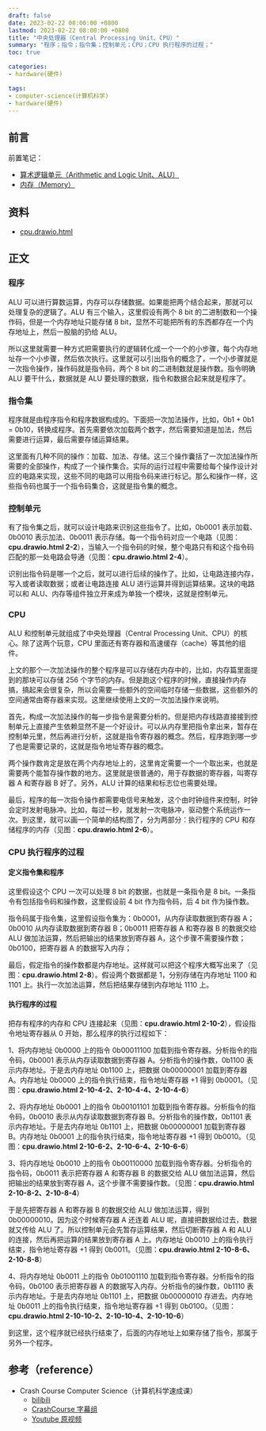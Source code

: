 ```yaml
---
draft: false
date: 2023-02-22 08:00:00 +0800
lastmod: 2023-02-22 08:00:00 +0800
title: "中央处理器（Central Processing Unit、CPU）"
summary: "程序；指令；指令集；控制单元；CPU；CPU 执行程序的过程；"
toc: true

categories:
- hardware(硬件)

tags:
- computer-science(计算机科学)
- hardware(硬件)
---
```

## 前言

前置笔记：

- [算术逻辑单元（Arithmetic and Logic Unit、ALU）](/post/computer-science/hardware/alu)
- [内存（Memory）](/post/computer-science/hardware/memory)

## 资料

- <a href="/drawio/computer-science/hardware/cpu.drawio.html">cpu.drawio.html</a>

## 正文

### 程序

ALU 可以进行算数运算，内存可以存储数据。如果能把两个结合起来，那就可以处理复杂的逻辑了。ALU 有三个输入，这里假设有两个 8 bit 的二进制数和一个操作码，但是一个内存地址只能存储 8 bit，显然不可能把所有的东西都存在一个内存地址上，然后一股脑的扔给 ALU。

所以这里就需要一种方式把需要执行的逻辑转化成一个一个的小步骤，每个内存地址存一个小步骤，然后依次执行。这里就可以引出指令的概念了，一个小步骤就是一次指令操作，操作码就是指令码，两个 8 bit 的二进制数就是操作数。指令明确 ALU 要干什么，数据就是 ALU 要处理的数据，指令和数据合起来就是程序了。

### 指令集

程序就是由程序指令和程序数据构成的。下面把一次加法操作，比如，0b1 + 0b1 = 0b10，转换成程序。首先需要依次加载两个数字，然后需要知道是加法，然后需要进行运算，最后需要存储运算结果。

这里面有几种不同的操作：加载、加法、存储。这三个操作囊括了一次加法操作所需要的全部操作，构成了一个操作集合。实际的运行过程中需要给每个操作设计对应的电路来实现，这些不同的电路可以用指令码来进行标记。那么和操作一样，这些指令码也属于一个指令码集合，这就是指令集的概念。

### 控制单元

有了指令集之后，就可以设计电路来识别这些指令了。比如，0b0001 表示加载、0b0010 表示加法、0b0011 表示存储。每一个指令码对应一个电路（见图：**cpu.drawio.html 2-2**），当输入一个指令码的时候，整个电路只有和这个指令码匹配的那一处电路会导通（见图：**cpu.drawio.html 2-4**）。

识别出指令码是哪一个之后，就可以进行后续的操作了。比如，让电路连接内存，写入或者读取数据；或者让电路连接 ALU 进行运算并得到运算结果。这块的电路可以和 ALU、内存等组件独立开来成为单独一个模块，这就是控制单元。

### CPU

ALU 和控制单元就组成了中央处理器（Central Processing Unit、CPU）的核心。除了这两个玩意，CPU 里面还有寄存器和高速缓存（cache）等其他的组件。

上文的那个一次加法操作的整个程序是可以存储在内存中的，比如，内存篇里面提到的那块可以存储 256 个字节的内存。但是跑这个程序的时候，直接操作内存搞，搞起来会很复杂，所以会需要一些额外的空间临时存储一些数据，这些额外的空间通常由寄存器来实现。这里继续使用上文的一次加法操作来说明。

首先，构成一次加法操作的每一步指令是需要分析的。但是把内存线路直接接到控制单元上直接产生依赖显然不是一个好设计。可以从内存里把指令拿出来，暂存在控制单元里，然后再进行分析，这就是指令寄存器的概念。然后，程序跑到哪一步了也是需要记录的，这就是指令地址寄存器的概念。

两个操作数肯定是放在两个内存地址上的，这里肯定需要一个一个取出来，也就是需要两个能暂存操作数的地方。这里就是很普通的，用于存数据的寄存器，叫寄存器 A 和寄存器 B 好了。另外，ALU 计算的结果和标志位也需要处理。

最后，程序的每一次指令操作都需要电信号来触发，这个由时钟组件来控制，时钟会定时发射电脉冲。比如，每过一秒，就发射一次电脉冲，驱动整个系统运作一次。到这里，就可以画一个简单的结构图了，分为两部分：执行程序的 CPU 和存储程序的内存（见图：**cpu.drawio.html 2-6**）。

### CPU 执行程序的过程

#### 定义指令集和程序

这里假设这个 CPU 一次可以处理 8 bit 的数据，也就是一条指令是 8 bit。一条指令有包括指令码和操作数，这里假设前 4 bit 作为指令码，后 4 bit 作为操作数。

指令码属于指令集，这里假设指令集为：0b0001，从内存读取数据到寄存器 A；0b0010 从内存读取数据到寄存器 B；0b0011 把寄存器 A 和寄存器 B 的数据交给 ALU 做加法运算，然后把输出的结果放到寄存器 A，这个步骤不需要操作数；0b0100，把寄存器 A 的数据写入内存；

最后，假定指令的操作数都是内存地址。这样就可以把这个程序大概写出来了（见图：**cpu.drawio.html 2-8**）。假设两个数据都是 1，分别存储在内存地址 1100 和 1101 上。执行一次加法运算，然后把结果存储到内存地址 1110 上。

#### 执行程序的过程

把存有程序的内存和 CPU 连接起来（见图：**cpu.drawio.html 2-10-2**），假设指令地址寄存器从 0 开始，那么程序的执行过程如下：

1、将内存地址 0b0000 上的指令 0b00011100 加载到指令寄存器。分析指令的指令码，0b0001 表示从内存读取数据到寄存器 A。分析指令的操作数，0b1100 表示内存地址。于是去内存地址 0b1100 上，把数据 0b00000001 加载到寄存器 A。内存地址 0b0000 上的指令执行结束，指令地址寄存器 +1 得到 0b0001。（见图：**cpu.drawio.html 2-10-4-2、2-10-4-4、2-10-4-6**）

2、将内存地址 0b0001 上的指令 0b00101101 加载到指令寄存器。分析指令的指令码，0b0010 表示从内存读取数据到寄存器 B。分析指令的操作数，0b1101 表示内存地址。于是去内存地址 0b1101 上，把数据 0b00000001 加载到寄存器 B。内存地址 0b0001 上的指令执行结束，指令地址寄存器 +1 得到 0b0010。（见图：**cpu.drawio.html 2-10-6-2、2-10-6-4、2-10-6-6**）

3、将内存地址 0b0010 上的指令 0b00110000 加载到指令寄存器。分析指令的指令码，0b0011 表示把寄存器 A 和寄存器 B 的数据交给 ALU 做加法运算，然后把输出的结果放到寄存器 A，这个步骤不需要操作数。（见图：**cpu.drawio.html 2-10-8-2、2-10-8-4**）

于是先把寄存器 A 和寄存器 B 的数据交给 ALU 做加法运算，得到 0b00000010。因为这个时候寄存器 A 还连着 ALU 呢，直接把数据给过去，数据就又传给 ALU 了。所以控制单元会先暂存运算结果，然后切断寄存器 A 和 ALU 的连接，然后再把运算的结果放到寄存器 A 上。内存地址 0b0010 上的指令执行结束，指令地址寄存器 +1 得到 0b0011。（见图：**cpu.drawio.html 2-10-8-6、2-10-8-8**）

4、将内存地址 0b0011 上的指令 0b01001110 加载到指令寄存器。分析指令的指令码，0b0100 表示把寄存器 A 的数据写入内存。分析指令的操作数，0b1110 表示内存地址。于是去内存地址 0b1101 上，把数据 0b00000010 存进去。内存地址 0b0011 上的指令执行结束，指令地址寄存器 +1 得到 0b0100。（见图：**cpu.drawio.html 2-10-10-2、2-10-10-4、2-10-10-6**）

到这里，这个程序就已经执行结束了，后面的内存地址上如果存储了指令，那属于另外一个程序。

## 参考（reference）

- Crash Course Computer Science（计算机科学速成课）
  - [bilibili](https://www.bilibili.com/video/BV1EW411u7th)
  - [CrashCourse 字幕组](https://github.com/1c7/crash-course-computer-science-chinese)
  - [Youtube 原视频](https://www.youtube.com/playlist?list=PL8dPuuaLjXtNlUrzyH5r6jN9ulI)
